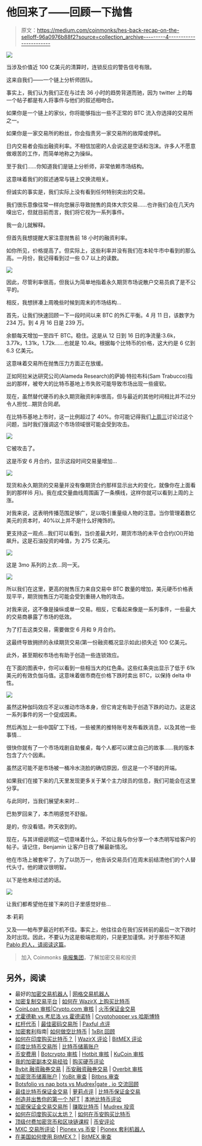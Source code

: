 # 他回来了——回顾一下抛售

> 原文：<https://medium.com/coinmonks/hes-back-recap-on-the-selloff-96a0976b88f2?source=collection_archive---------4----------------------->

![](img/f183cbbd4c2437183fb7c7430e508538.png)

当涉及价值近 100 亿美元的清算时，连锁反应的警告信号有限。

这来自我们——一个链上分析师团队。

事实上，我们认为我们正在与过去 36 小时的趋势背道而驰，因为 twitter 上的每一个帖子都是有人将事件与他们的叙述相吻合。

如果你是一个链上的家伙，你将能够指出一些不正常的 BTC 流入你选择的交易所之一。

如果你是一家交易所的粉丝，你会指责另一家交易所的故障或停机。

日内交易者会指出融资利率。不相信加密的人会说这是空话和泡沫。许多人不愿意做艰苦的工作，而简单地称之为操纵。

至于我们……你知道我们是链上分析师，非常依赖市场结构。

这意味着我们的叙述通常与链上交换流相关。

但诚实的事实是，我们实际上没有看到任何特别突出的交易。

我们很乐意像往常一样向您展示导致抛售的具体大宗交易……也许我们会在几天内嗅出它，但就目前而言，我们将它视为一系列事件。

我一会儿就解释。

但首先我想提醒大家注意抛售前 18 小时的融资利率。

如你所见，价格提高了。但实际上，这些利率并没有我们在本轮牛市中看到的那么高。一月份，我记得看到过一些 0.7 以上的读数。

![](img/cea02d3e56c518e89138cc3f9cfc7039.png)

因此，尽管利率很高，但我认为简单地指着永久期货市场说散户交易员疯了是不公平的。

相反，我想拼凑上周晚些时候到周末的市场结构…

首先，让我们快速回顾一下一段时间以来 BTC 的外汇平衡。4 月 11 日，该数字为 234 万。到 4 月 16 日是 239 万。

余额每天增加一至四千 BTC。稳住。这是从 12 日到 16 日的净流量:3.6k，3.77k，1.31k，1.72k……也就是 10.4k。根据每个比特币的价格，这大约是 6 亿到 6.3 亿美元。

这意味着交易所在抛售压力方面正在放缓。

正如阿拉米达研究公司(Alameda Research)的萨姆·特拉布科(Sam Trabucco)指出的那样，被夸大的比特币基地上市失败可能导致市场出现一些疲软。

现在，虽然替代硬币的永久期货融资利率很高，但与最近的其他时间相比并不过分令人担忧…期货合同*是*。

在比特币基地上市时，这一比例超过了 40%。你可能记得我们[上周三](https://jarvislabs.substack.com/p/not-a-coincidence)讨论过这个问题，当时我们强调这个市场领域很可能会受到攻击。

![](img/1287d16df975fcae24f16a2338837bf2.png)

它被攻击了。

这是币安 6 月合约，显示这段时间交易量增加…

![](img/42aebc67a88d662a4f49c0370a4f55ca.png)

现货和永久期货的交易量并没有像期货合约那样显示出大的变化，就像你在上面看到的那样(6 月)。我在成交量曲线周围画了一条横线，这样你就可以看到上周的上涨。

对我来说，这表明传播范围足够广，足以吸引重量级人物的注意。当你管理着数亿美元的资本时，40%以上并不是什么好掩饰的。

更支持这一观点…我们可以看到，当价差最大时，期货市场的未平仓合约(OI)开始飙升。这是石油投资的峰值，为 275 亿美元。

![](img/5995923c4b6ad580f07445aeb91f7c09.png)

这是 3mo 系列的上衣…同一天。

![](img/4b65d5489b7b513d32b55f1a6095bec6.png)

所以我们在这里，更高的抛售压力来自交易中 BTC 数量的增加，美元硬币价格表现平平，期货抛售压力可能会受到重磅人物的攻击。

对我来说，这不像是操纵或单一交易。相反，它看起来像是一系列事件，一些最大的交易商暴露了市场的低效。

为了打击这类交易，需要做空 6 月和 9 月合约。

这最终导致拥挤的永续期货交易(第一份融资概况显示如此)损失近 100 亿美元。

此外，甚至期权市场也有助于创造一些连锁效应。

在下面的图表中，你可以看到一些相当大的红色条。这些红条突出显示了低于 61k 美元的有效负伽马值。这意味着做市商在价格下跌时卖出 BTC，以保持 delta 中性。

![](img/ee239326c7e6b63f5399cedfda27937f.png)

虽然这种伽玛效应不足以推动市场本身，但它肯定有助于创造下跌的动力。这是这一系列事件的另一个促成因素。

然后再加上一些中国矿工下线，一些被黑的推特账号发布看跌消息，以及其他一些事情…

很快你就有了一个市场戏剧自助餐桌，每个人都可以建立自己的故事……我的版本包含了六个因素。

虽然这可能不是市场被一桶冷水浇脸的确切原因，但这是一个不错的开端。

如果我们在接下来的几天里发现更多关于某个主力球员的信息，我们可能会在这里分享。

与此同时，当我们展望未来时…

巴勃罗回来了，本杰明感觉不舒服。

是的，你没看错。昨天收到的。

现在，与其详细说明这一切意味着什么，不如让我与你分享一个本杰明写给客户的帖子。请记住，Benjamin 让客户日夜了解最新情况。

他在市场上被套牢了，为了以防万一，他告诉交易员们在周末前结清他们的个人替代头寸。他的建议很明智。

以下是他未经过滤的话。

![](img/ae6d9e24db1ac07699759bc6f95a330e.png)

让我们都希望他在接下来的日子里感觉好些…

本·莉莉

又及——帕布罗最近时机不佳。事实上，他往往会在我们反转前的最后一次下跌时及时出现。因此，不要认为这是极端悲观的，只是更加谨慎。对于那些不知道 [Pablo 的人，请阅读这篇](https://jarvislabs.substack.com/p/who-crashed-the-market)。

> 加入 Coinmonks [电报集团](https://t.me/joinchat/PmKOYQ9NNKZlZGNl)，了解加密交易和投资

## 另外，阅读

*   最好的[加密交易机器人](/coinmonks/crypto-trading-bot-c2ffce8acb2a) | [网格交易机器人](https://blog.coincodecap.com/grid-trading)
*   [加密复制交易平台](/coinmonks/top-10-crypto-copy-trading-platforms-for-beginners-d0c37c7d698c) | [如何在 WazirX 上购买比特币](/coinmonks/buy-bitcoin-on-wazirx-2d12b7989af1)
*   [CoinLoan 审核](/coinmonks/coinloan-review-18128b9badc4)|[Crypto.com 审核](/coinmonks/crypto-com-review-f143dca1f74c) | [火币保证金交易](/coinmonks/huobi-margin-trading-b3b06cdc1519)
*   [尤霍德勒 vs 考尼洛 vs 霍德诺特](/coinmonks/youhodler-vs-coinloan-vs-hodlnaut-b1050acde55a) | [Cryptohopper vs 哈斯博特](https://blog.coincodecap.com/cryptohopper-vs-haasbot)
*   [杠杆代币](/coinmonks/leveraged-token-3f5257808b22) | [最佳密码交易所](/coinmonks/crypto-exchange-dd2f9d6f3769) | [Paxful 点评](/coinmonks/paxful-review-4daf2354ab70)
*   [加密套利](/coinmonks/crypto-arbitrage-guide-how-to-make-money-as-a-beginner-62bfe5c868f6)指南| [如何做空比特币](/coinmonks/how-to-short-bitcoin-568a2d0b4ae5) | [1xBit 回顾](https://blog.coincodecap.com/1xbit-review)
*   [如何在印度购买比特币？](/coinmonks/buy-bitcoin-in-india-feb50ddfef94) | [WazirX 评论](/coinmonks/wazirx-review-5c811b074f5b) | [BitMEX 评论](https://blog.coincodecap.com/bitmex-review)
*   [印度比特币交易所](/coinmonks/bitcoin-exchange-in-india-7f1fe79715c9) | [比特币储蓄账户](/coinmonks/bitcoin-savings-account-e65b13f92451)
*   [币安费用](/coinmonks/binance-fees-8588ec17965) | [Botcrypto 审核](/coinmonks/botcrypto-review-2021-build-your-own-trading-bot-coincodecap-6b8332d736c7) | [Hotbit 审核](/coinmonks/hotbit-review-cd5bec41dafb) | [KuCoin 审核](https://blog.coincodecap.com/kucoin-review)
*   [我的加密副本交易经验](/coinmonks/my-experience-with-crypto-copy-trading-d6feb2ce3ac5) | [购买硬币评论](https://blog.coincodecap.com/buycoins-review)
*   [Bybit 融资融券交易](/coinmonks/bybit-margin-trading-e5071676244e) | [币安融资融券交易](/coinmonks/binance-margin-trading-c9eb5e9d2116) | [Overbit 审核](/coinmonks/overbit-review-9446ed4f2188)
*   [加密货币储蓄账户](/coinmonks/cryptocurrency-savings-accounts-be3bc0feffbf) | [YoBit 审查](/coinmonks/yobit-review-175464162c62) | [Bitbns 审查](/coinmonks/bitbns-review-38256a07e161)
*   [Botsfolio vs nap bots vs Mudrex](/coinmonks/botsfolio-vs-napbots-vs-mudrex-c81344970c02)|[gate . io 交流回顾](/coinmonks/gate-io-exchange-review-61bf87b7078f)
*   [最佳比特币保证金交易](/coinmonks/bitcoin-margin-trading-exchange-bcbfcbf7b8e3) | [萝莉点评](/coinmonks/lolli-review-e6ddc7895ad8) | [比特币保证金交易](https://blog.coincodecap.com/bityard-margin-trading)
*   [创造并出售你的第一个 NFT](https://blog.coincodecap.com/create-nft) | [本地比特币评论](/coinmonks/localbitcoins-review-6cc001c6ed56)
*   [加密保证金交易交易所](/coinmonks/crypto-margin-trading-exchanges-428b1f7ad108) | [赚取比特币](/coinmonks/earn-bitcoin-6e8bd3c592d9) | [Mudrex 投资](https://blog.coincodecap.com/mudrex-invest-review-the-best-way-to-invest-in-crypto)
*   [如何在印度购买以太坊？](https://blog.coincodecap.com/buy-ethereum-in-india) | [如何在币安购买比特币](https://blog.coincodecap.com/buy-bitcoin-binance)
*   [顶级付费加密货币和区块链课程](https://blog.coincodecap.com/blockchain-courses) | [币安评论](/coinmonks/binance-review-ee10d3bf3b6e)
*   [MXC 交易所评论](/coinmonks/mxc-exchange-review-3af0ec1cba8c) | [Pionex vs 币安](https://blog.coincodecap.com/pionex-vs-binance) | [Pionex 套利机器人](https://blog.coincodecap.com/pionex-arbitrage-bot)
*   [在美国如何使用 BitMEX？](https://blog.coincodecap.com/use-bitmex-in-usa) | [BitMEX 审查](https://blog.coincodecap.com/bitmex-review)